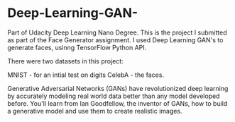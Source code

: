 # Deep-Learning-GAN-
Part of Udacity Deep Learning Nano Degree.  This is the project I submitted as part of the Face Generator assignment.
I used Deep Learning GAN's to generate faces, usinng TensorFlow Python API.

There were two datasets in this project:

MNIST  - for an intial test on digits
CelebA - the faces.

Generative Adversarial Networks (GANs) have revolutionized deep learning by accurately modeling real world data better than any model developed before. You'll learn from Ian Goodfellow, the inventor of GANs, how to build a generative model and use them to create realistic images.
